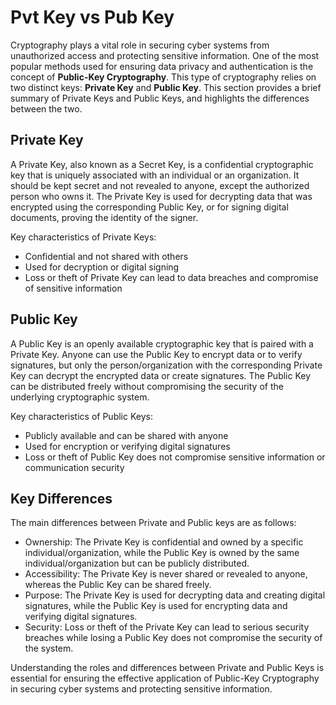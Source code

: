 # Pvt Key vs Pub Key

Cryptography plays a vital role in securing cyber systems from unauthorized access and protecting sensitive information. One of the most popular methods used for ensuring data privacy and authentication is the concept of **Public-Key Cryptography**. This type of cryptography relies on two distinct keys: **Private Key** and **Public Key**. This section provides a brief summary of Private Keys and Public Keys, and highlights the differences between the two.

## Private Key

A Private Key, also known as a Secret Key, is a confidential cryptographic key that is uniquely associated with an individual or an organization. It should be kept secret and not revealed to anyone, except the authorized person who owns it. The Private Key is used for decrypting data that was encrypted using the corresponding Public Key, or for signing digital documents, proving the identity of the signer.

Key characteristics of Private Keys:
- Confidential and not shared with others
- Used for decryption or digital signing
- Loss or theft of Private Key can lead to data breaches and compromise of sensitive information

## Public Key

A Public Key is an openly available cryptographic key that is paired with a Private Key. Anyone can use the Public Key to encrypt data or to verify signatures, but only the person/organization with the corresponding Private Key can decrypt the encrypted data or create signatures. The Public Key can be distributed freely without compromising the security of the underlying cryptographic system.

Key characteristics of Public Keys:
- Publicly available and can be shared with anyone
- Used for encryption or verifying digital signatures
- Loss or theft of Public Key does not compromise sensitive information or communication security

## Key Differences

The main differences between Private and Public keys are as follows:

- Ownership: The Private Key is confidential and owned by a specific individual/organization, while the Public Key is owned by the same individual/organization but can be publicly distributed.
- Accessibility: The Private Key is never shared or revealed to anyone, whereas the Public Key can be shared freely.
- Purpose: The Private Key is used for decrypting data and creating digital signatures, while the Public Key is used for encrypting data and verifying digital signatures.
- Security: Loss or theft of the Private Key can lead to serious security breaches while losing a Public Key does not compromise the security of the system.

Understanding the roles and differences between Private and Public Keys is essential for ensuring the effective application of Public-Key Cryptography in securing cyber systems and protecting sensitive information.